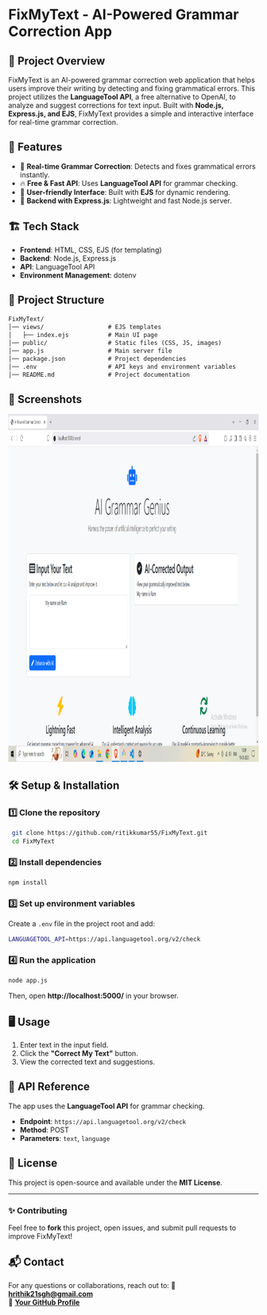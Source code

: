 # FixMyText - AI-Powered Grammar Correction App

## 📌 Project Overview
FixMyText is an AI-powered grammar correction web application that helps users improve their writing by detecting and fixing grammatical errors. This project utilizes the **LanguageTool API**, a free alternative to OpenAI, to analyze and suggest corrections for text input. Built with **Node.js, Express.js, and EJS**, FixMyText provides a simple and interactive interface for real-time grammar correction.

## 🚀 Features
- 📝 **Real-time Grammar Correction**: Detects and fixes grammatical errors instantly.
- 🔥 **Free & Fast API**: Uses **LanguageTool API** for grammar checking.
- 🎨 **User-friendly Interface**: Built with **EJS** for dynamic rendering.
- 📡 **Backend with Express.js**: Lightweight and fast Node.js server.

## 🏗️ Tech Stack
- **Frontend**: HTML, CSS, EJS (for templating)
- **Backend**: Node.js, Express.js
- **API**: LanguageTool API
- **Environment Management**: dotenv

## 📂 Project Structure
```
FixMyText/
│── views/                  # EJS templates
│   ├── index.ejs           # Main UI page
│── public/                 # Static files (CSS, JS, images)
│── app.js                  # Main server file
│── package.json            # Project dependencies
│── .env                    # API keys and environment variables
│── README.md               # Project documentation
```
## 📸 Screenshots


<img src="https://github.com/ritikkumar55/FixMyText/blob/main/views/Screenshot%20(144).png" width="1000" height="700" />

## 🛠️ Setup & Installation
### 1️⃣ Clone the repository
```sh
 git clone https://github.com/ritikkumar55/FixMyText.git
 cd FixMyText
```
### 2️⃣ Install dependencies
```sh
npm install
```
### 3️⃣ Set up environment variables
Create a `.env` file in the project root and add:
```sh
LANGUAGETOOL_API=https://api.languagetool.org/v2/check
```

### 4️⃣ Run the application
```sh
node app.js
```
Then, open **http://localhost:5000/** in your browser.

## 🖥️ Usage
1. Enter text in the input field.
2. Click the **"Correct My Text"** button.
3. View the corrected text and suggestions.

## 📌 API Reference
The app uses the **LanguageTool API** for grammar checking.
- **Endpoint**: `https://api.languagetool.org/v2/check`
- **Method**: POST
- **Parameters**: `text`, `language`

## 📜 License
This project is open-source and available under the **MIT License**.

---
### ✨ Contributing
Feel free to **fork** this project, open issues, and submit pull requests to improve FixMyText!

## 📬 Contact
For any questions or collaborations, reach out to:
📧 **hrithik21sgh@gmail.com**  
🔗 **[Your GitHub Profile](https://github.com/ritikkumar55)**


